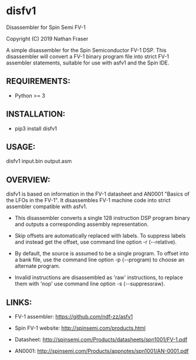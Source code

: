 disfv1
======

Disassembler for Spin Semi FV-1

Copyright (C) 2019 Nathan Fraser

A simple disassembler for the Spin Semiconductor FV-1 DSP. This
disassembler will convert a FV-1 binary program file into strict
FV-1 assembler statements, suitable for use with asfv1 and the
Spin IDE.

REQUIREMENTS:
-------------

- Python \>= 3

INSTALLATION:
-------------

- pip3 install disfv1

USAGE:
------

  disfv1 input.bin output.asm

OVERVIEW:
---------

disfv1 is based on information in the FV-1 datasheet and AN0001 "Basics
of the LFOs in the FV-1". It disassembles FV-1 machine code into strict
assembler compatible with asfv1.

- This disassembler converts a single 128 instruction DSP program binary
  and outputs a corresponding assembly representation.

- Skip offsets are automatically replaced with labels. To suppress labels
  and instead get the offset, use command line option -r (--relative).

- By default, the source is assumed to be a single program. To offset
  into a bank file, use the command line option -p (--program) to
  choose an alternate program.

- Invalid instructions are disassembled as 'raw' instructions, to
  replace them with 'nop' use command line option -s (--suppressraw).

LINKS:
------

- FV-1 assembler: <https://github.com/ndf-zz/asfv1>

- Spin FV-1 website: <http://spinsemi.com/products.html>

- Datasheet: <http://spinsemi.com/Products/datasheets/spn1001/FV-1.pdf>

- AN0001: <http://spinsemi.com/Products/appnotes/spn1001/AN-0001.pdf>
